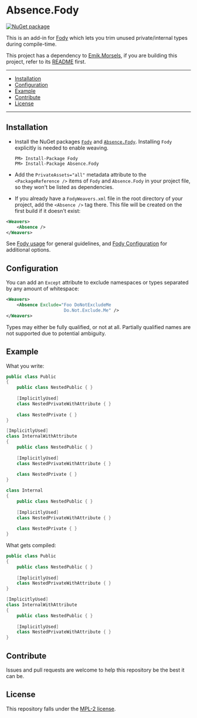 # Absence.Fody

[![NuGet package](https://img.shields.io/nuget/v/Absence.Fody.svg?logo=NuGet)](https://www.nuget.org/packages/Absence.Fody)

This is an add-in for [Fody](https://github.com/Fody/Fody) which lets you trim unused private/internal types during compile-time.

This project has a dependency to [Emik.Morsels](https://github.com/Emik03/Emik.Morsels), if you are building this project, refer to its [README](https://github.com/Emik03/Emik.Morsels/blob/main/README.md) first.

---

- [Installation](#installation)
- [Configuration](#configuration)
- [Example](#example)
- [Contribute](#contribute)
- [License](#license)

---

## Installation

- Install the NuGet packages [`Fody`](https://www.nuget.org/packages/Fody) and [`Absence.Fody`](https://www.nuget.org/packages/Absence.Fody). Installing `Fody` explicitly is needed to enable weaving.

  ```
  PM> Install-Package Fody
  PM> Install-Package Absence.Fody
  ```

- Add the `PrivateAssets="all"` metadata attribute to the `<PackageReference />` items of `Fody` and `Absence.Fody` in your project file, so they won't be listed as dependencies.

- If you already have a `FodyWeavers.xml` file in the root directory of your project, add the `<Absence />` tag there. This file will be created on the first build if it doesn't exist:

```xml
<Weavers>
    <Absence />
</Weavers>
```

See [Fody usage](https://github.com/Fody/Home/blob/master/pages/usage.md) for general guidelines, and [Fody Configuration](https://github.com/Fody/Home/blob/master/pages/configuration.md) for additional options.

## Configuration

You can add an `Except` attribute to exclude namespaces or types separated by any amount of whitespace:

```xml
<Weavers>
    <Absence Exclude="Foo DoNotExcludeMe
                      Do.Not.Exclude.Me" />
</Weavers>
```

Types may either be fully qualified, or not at all. Partially qualified names are not supported due to potential ambiguity.

## Example

What you write:

```csharp
public class Public 
{
    public class NestedPublic { }
    
    [ImplicitlyUsed]
    class NestedPrivateWithAttribute { }
    
    class NestedPrivate { }
}

[ImplicitlyUsed]
class InternalWithAttribute
{
    public class NestedPublic { }
    
    [ImplicitlyUsed]
    class NestedPrivateWithAttribute { }
    
    class NestedPrivate { }
}

class Internal 
{
    public class NestedPublic { }
    
    [ImplicitlyUsed]
    class NestedPrivateWithAttribute { }
    
    class NestedPrivate { }
}
```

What gets compiled:

```csharp
public class Public 
{
    public class NestedPublic { }
    
    [ImplicitlyUsed]
    class NestedPrivateWithAttribute { }
}

[ImplicitlyUsed]
class InternalWithAttribute
{
    public class NestedPublic { }
    
    [ImplicitlyUsed]
    class NestedPrivateWithAttribute { }
}
```

## Contribute

Issues and pull requests are welcome to help this repository be the best it can be.

## License

This repository falls under the [MPL-2 license](https://www.mozilla.org/en-US/MPL/2.0/).
